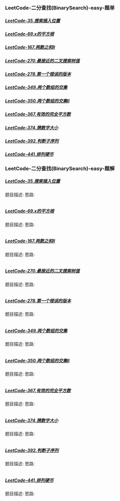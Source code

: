 ### <a id="_link_click_group">LeetCode-二分查找(BinarySearch)-easy-题单</a>
##### [LeetCode-35.搜索插入位置](#_id35)
##### [LeetCode-69.x的平方根](#_id69)
##### [LeetCode-167.两数之和II](#_id167)
##### [LeetCode-270.最接近的二叉搜索树值](#_id270)
##### [LeetCode-278.第一个错误的版本](#_id278)
##### [LeetCode-349.两个数组的交集](#_id349)
##### [LeetCode-350.两个数组的交集II](#_id350)
##### [LeetCode-367.有效的完全平方数](#_id367)
##### [LeetCode-374.猜数字大小](#_id374)
##### [LeetCode-392.判断子序列](#_id392)
##### [LeetCode-441.排列硬币](#_id441)

### LeetCode-二分查找(BinarySearch)-easy-题解
##### <a id="_id35">[LeetCode-35.搜索插入位置](#_link_click_group)</a>
题目描述:
思路:
```

```
##### <a id="_id69">[LeetCode-69.x的平方根](#_link_click_group)</a>
题目描述:
思路:
```

```
##### <a id="_id167">[LeetCode-167.两数之和II](#_link_click_group)</a>
题目描述:
思路:
```

```
##### <a id="_id270">[LeetCode-270.最接近的二叉搜索树值](#_link_click_group)</a>
题目描述:
思路:
```

```
##### <a id="_id278">[LeetCode-278.第一个错误的版本](#_link_click_group)</a>
题目描述:
思路:
```

```
##### <a id="_id349">[LeetCode-349.两个数组的交集](#_link_click_group)</a>
题目描述:
思路:
```

```
##### <a id="_id350">[LeetCode-350.两个数组的交集II](#_link_click_group)</a>
题目描述:
思路:
```

```
##### <a id="_id367">[LeetCode-367.有效的完全平方数](#_link_click_group)</a>
题目描述:
思路:
```

```
##### <a id="_id374">[LeetCode-374.猜数字大小](#_link_click_group)</a>
题目描述:
思路:
```

```
##### <a id="_id392">[LeetCode-392.判断子序列](#_link_click_group)</a>
题目描述:
思路:
```

```
##### <a id="_id441">[LeetCode-441.排列硬币](#_link_click_group)</a>
题目描述:
思路:
```

```

